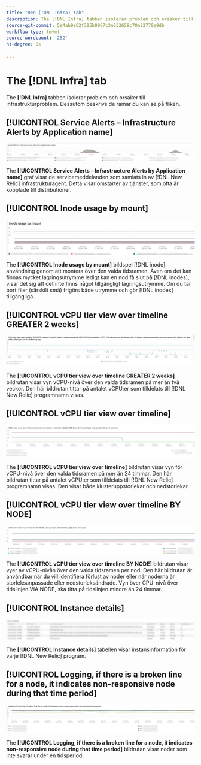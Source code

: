 ```yaml
---
title: "Den [!DNL Infra] tab"
description: The [!DNL Infra] tabben isolerar problem och orsaker till infrastrukturproblem.
source-git-commit: 5e4ab9e62f395b0967c3a632659c70a22770e9db
workflow-type: tm+mt
source-wordcount: '252'
ht-degree: 0%

---
```



# The [!DNL Infra] tab

The **[!DNL Infra]** tabben isolerar problem och orsaker till infrastrukturproblem. Dessutom beskrivs de ramar du kan se på fliken.

## [!UICONTROL Service Alerts – Infrastructure Alerts by Application name]

![Tjänstvarningar](../../assets/tools/observation-for-adobe-commerce/service-alerts.jpg)

The **[!UICONTROL Service Alerts – Infrastructure Alerts by Application name]** graf visar de servicemeddelanden som samlats in av [!DNL New Relic] infrastrukturagent. Detta visar omstarter av tjänster, som ofta är kopplade till distributioner.

## [!UICONTROL Inode usage by mount]

![Inodanvändning vid montering](../../assets/tools/observation-for-adobe-commerce/inode-usage-mount.jpg)

The **[!UICONTROL Inode usage by mount]** bildspel [!DNL inode] användning genom att montera över den valda tidsramen. Även om det kan finnas mycket lagringsutrymme ledigt kan en nod få slut på [!DNL inodes], visar det sig att det inte finns något tillgängligt lagringsutrymme. Om du tar bort filer (särskilt små) frigörs både utrymme och gör [!DNL inodes] tillgängliga.

## [!UICONTROL vCPU tier view over timeline GREATER 2 weeks]

![Vy över CPU-nivå över tidslinjen GREATER 2 veckor](../../assets/tools/observation-for-adobe-commerce/vCPU-tier.jpg)

The **[!UICONTROL vCPU tier view over timeline GREATER 2 weeks]** bildrutan visar vyn vCPU-nivå över den valda tidsramen på mer än två veckor. Den här bildrutan tittar på antalet vCPU:er som tilldelats till [!DNL New Relic] programnamn visas.

## [!UICONTROL vCPU tier view over timeline]

![Vy över CPU-nivå över tidslinjen](../../assets/tools/observation-for-adobe-commerce/vcpu-tier-24.jpg)

The **[!UICONTROL vCPU tier view over timeline]** bildrutan visar vyn för vCPU-nivå över den valda tidsramen på mer än 24 timmar. Den här bildrutan tittar på antalet vCPU:er som tilldelats till [!DNL New Relic] programnamn visas. Den visar både klusteruppstorlekar och nedstorlekar.

## [!UICONTROL vCPU tier view over timeline BY NODE]

![Vy över processornivå över tidslinjen av NODE](../../assets/tools/observation-for-adobe-commerce/infra_by_node.png)

The **[!UICONTROL vCPU tier view over timeline BY NODE]** bildrutan visar vyer av vCPU-nivån över den valda tidsramen per nod. Den här bildrutan är användbar när du vill identifiera förlust av noder eller när noderna är storleksanpassade eller nedstorleksändrade. Vyn över CPU-nivå över tidslinjen VIA NODE, ska titta på tidslinjen mindre än 24 timmar.

## [!UICONTROL Instance details]

![Instansinformation](../../assets/tools/observation-for-adobe-commerce/instance-details.jpg)

The **[!UICONTROL Instance details]** tabellen visar instansinformation för varje [!DNL New Relic] program.

## [!UICONTROL Logging, if there is a broken line for a node, it indicates non-responsive node during that time period]

![non-responsive-node](../../assets/tools/observation-for-adobe-commerce/non-responsive-node.jpg)

The **[!UICONTROL Logging, if there is a broken line for a node, it indicates non-responsive node during that time period]** bildrutan visar noder som inte svarar under en tidsperiod.
